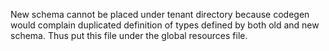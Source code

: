 New schema cannot be placed under tenant directory because codegen would complain duplicated definition of types
defined by both old and new schema. Thus put this file under the global resources file.
